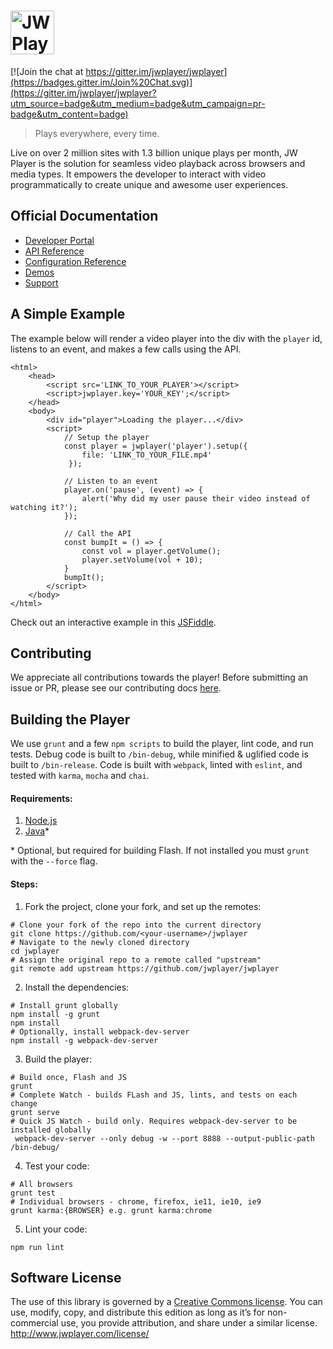 # <img height="70px" src="http://www.jwplayer.com/wp-content/uploads/JWP-GitHub-Banner-1.png" alt="JW Player Logo" title="JW Player Logo"/>

[![Join the chat at https://gitter.im/jwplayer/jwplayer](https://badges.gitter.im/Join%20Chat.svg)](https://gitter.im/jwplayer/jwplayer?utm_source=badge&utm_medium=badge&utm_campaign=pr-badge&utm_content=badge)

> Plays everywhere, every time.

 Live on over 2 million sites with 1.3 billion unique plays per month, JW Player is the solution for seamless video playback across browsers and media types. It empowers the developer to interact with video programmatically to create unique and awesome user experiences.
  
## Official Documentation
- [Developer Portal](https://developer.jwplayer.com/)
- [API Reference](https://developer.jwplayer.com/jw-player/docs/developer-guide/api/javascript_api_reference/) 
- [Configuration Reference](https://developer.jwplayer.com/jw-player/docs/developer-guide/customization/configuration-reference/)
- [Demos](https://developer.jwplayer.com/jw-player/demos/)
- [Support](http://support.jwplayer.com/)


## A Simple Example

The example below will render a video player into the div with the `player` id, listens to an event, and makes a few calls using the API.

````
<html>
    <head>
        <script src='LINK_TO_YOUR_PLAYER'></script>
        <script>jwplayer.key='YOUR_KEY';</script>
    </head>
    <body>
        <div id="player">Loading the player...</div>
        <script>
            // Setup the player
            const player = jwplayer('player').setup({
                file: 'LINK_TO_YOUR_FILE.mp4'
             });
             
            // Listen to an event
            player.on('pause', (event) => {
                alert('Why did my user pause their video instead of watching it?');
            });
            
            // Call the API
            const bumpIt = () => {
                const vol = player.getVolume();
                player.setVolume(vol + 10);
            }
            bumpIt();
        </script>
    </body>
</html>
````
Check out an interactive example in this [JSFiddle](https://jsfiddle.net/Lgs0ou8s/4/).
## Contributing
 We appreciate all contributions towards the player! Before submitting an issue or PR, please see our contributing docs [here](CONTRIBUTING.md).

## Building the Player
We use `grunt` and a few `npm scripts` to build the player, lint code, and run tests. Debug code is built to `/bin-debug`, while minified & uglified code is built to `/bin-release`. Code is built with `webpack`, linted with `eslint`, and tested with `karma`, `mocha` and `chai`.

#### Requirements:
 1. [Node.js](https://nodejs.org/download)
 2. [Java](https://java.com/en/download/)* 
 
 \* Optional, but required for building Flash. If not installed you must `grunt` with the `--force` flag. 
 
#### Steps:

1. Fork the project, clone your fork, and set up the remotes:
 ````
 # Clone your fork of the repo into the current directory
 git clone https://github.com/<your-username>/jwplayer
 # Navigate to the newly cloned directory
 cd jwplayer
 # Assign the original repo to a remote called "upstream"
 git remote add upstream https://github.com/jwplayer/jwplayer
 ````
 
2. Install the dependencies:
 ````
 # Install grunt globally
 npm install -g grunt
 npm install
 # Optionally, install webpack-dev-server
 npm install -g webpack-dev-server
 ````
 
3. Build the player:
 ````
 # Build once, Flash and JS
 grunt
 # Complete Watch - builds FLash and JS, lints, and tests on each change
 grunt serve
 # Quick JS Watch - build only. Requires webpack-dev-server to be installed globally
  webpack-dev-server --only debug -w --port 8888 --output-public-path /bin-debug/
 ````
 
4. Test your code:
 ````
 # All browsers
 grunt test
 # Individual browsers - chrome, firefox, ie11, ie10, ie9
 grunt karma:{BROWSER} e.g. grunt karma:chrome
 ````
 
5. Lint your code:
 ````
 npm run lint
 ````

## Software License
The use of this library is governed by a [Creative Commons license](http://creativecommons.org/licenses/by-nc-sa/3.0/). You can use, modify, copy, and distribute this edition as long as it’s for non-commercial use, you provide attribution, and share under a similar license.
http://www.jwplayer.com/license/


